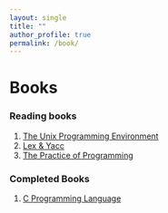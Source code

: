 ```yaml
---
layout: single
title: ""
author_profile: true
permalink: /book/
---
```

# Books

### Reading books
1. [The Unix Programming Environment](https://www.amazon.com/Unix-Programming-Environment-Prentice-Hall-Software/dp/013937681X)
2. [Lex & Yacc](https://www.amazon.com/lex-yacc-Doug-Brown-ebook/dp/B009THDEBC)
3. [The Practice of Programming](https://www.amazon.com/Practice-Programming-Addison-Wesley-Professional-Computing/dp/020161586X)

### Completed Books
1. [C Programming Language](https://www.amazon.com/Programming-Language-2nd-Brian-Kernighan/dp/0131103628)